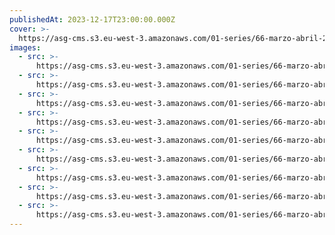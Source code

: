 ```yaml
---
publishedAt: 2023-12-17T23:00:00.000Z
cover: >-
  https://asg-cms.s3.eu-west-3.amazonaws.com/01-series/66-marzo-abril-2023-kodak-gold-200/08.webp
images:
  - src: >-
      https://asg-cms.s3.eu-west-3.amazonaws.com/01-series/66-marzo-abril-2023-kodak-gold-200/01.webp
  - src: >-
      https://asg-cms.s3.eu-west-3.amazonaws.com/01-series/66-marzo-abril-2023-kodak-gold-200/02.webp
  - src: >-
      https://asg-cms.s3.eu-west-3.amazonaws.com/01-series/66-marzo-abril-2023-kodak-gold-200/03.webp
  - src: >-
      https://asg-cms.s3.eu-west-3.amazonaws.com/01-series/66-marzo-abril-2023-kodak-gold-200/04.webp
  - src: >-
      https://asg-cms.s3.eu-west-3.amazonaws.com/01-series/66-marzo-abril-2023-kodak-gold-200/05.webp
  - src: >-
      https://asg-cms.s3.eu-west-3.amazonaws.com/01-series/66-marzo-abril-2023-kodak-gold-200/06.webp
  - src: >-
      https://asg-cms.s3.eu-west-3.amazonaws.com/01-series/66-marzo-abril-2023-kodak-gold-200/07.webp
  - src: >-
      https://asg-cms.s3.eu-west-3.amazonaws.com/01-series/66-marzo-abril-2023-kodak-gold-200/08.webp
  - src: >-
      https://asg-cms.s3.eu-west-3.amazonaws.com/01-series/66-marzo-abril-2023-kodak-gold-200/09.webp
---
```

